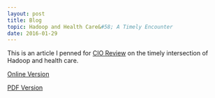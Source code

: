 ```yaml
---
layout: post
title: Blog
topic: Hadoop and Health Care&#58; A Timely Encounter
date: 2016-01-29
---
```

<div class="content" markdown="1">

This is an article I penned for [CIO Review](https://www.cioreview.com) on the timely intersection of Hadoop and health care.

[Online Version](https://opensource.cioreview.com/cxoinsight/hadoop-and-health-care-a-timely-encounter-nid-11843-cid-92.html)

[PDF Version](https://www.dropbox.com/s/wssnwvadno1fgc4/cio-magazine-article-large.pdf?dl=0)

</div>
